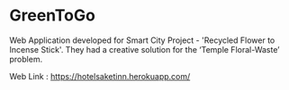 # GreenToGo

Web Application developed for Smart City Project - 'Recycled Flower to Incense Stick'.
They had a creative solution for the ‘Temple Floral-Waste’ problem.

Web Link : https://hotelsaketinn.herokuapp.com/
